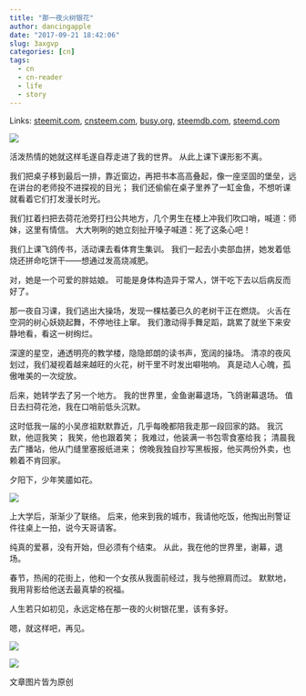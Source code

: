 ```yaml
---
title: "那一夜火树银花"
author: dancingapple
date: "2017-09-21 18:42:06"
slug: 3axgvp
categories: [cn]
tags: 
  - cn
  - cn-reader
  - life
  - story
---
```


Links: [steemit.com](https://steemit.com/cn/@dancingapple/3axgvp), [cnsteem.com](https://cnsteem.com/cn/@dancingapple/3axgvp), [busy.org](https://busy.org/cn/@dancingapple/3axgvp), [steemdb.com](https://steemdb.com/cn/@dancingapple/3axgvp), [steemd.com](https://steemd.com/cn/@dancingapple/3axgvp)

![](https://steemitimages.com/DQmVVPcH81J8jkLvErPrZ8BHe73HaXpf3PaM8NYKNXMnCEu/image.png)

活泼热情的她就这样毛遂自荐走进了我的世界。
从此上课下课形影不离。

我们把桌子移到最后一排，靠近窗边，再把书本高高叠起，像一座坚固的堡垒，远在讲台的老师投不进探视的目光；
我们还偷偷在桌子里养了一缸金鱼，不想听课就看着它们打发漫长时光。

我们扛着扫把去荷花池旁打扫公共地方，几个男生在楼上冲我们吹口哨，喊道：师妹，这里有情信。
大大咧咧的她立刻扯开嗓子喊道：死了这条心吧！

我们上课飞鸽传书，活动课去看体育生集训。
我们一起去小卖部血拼，她发着低烧还拼命吃饼干——想通过发高烧减肥。

对，她是一个可爱的胖姑娘。
可能是身体构造异于常人，饼干吃下去以后病反而好了。

那一夜自习课，我们逃出大操场，发现一棵枯萎已久的老树干正在燃烧。
火舌在空洞的树心妖娆起舞，不停地往上窜。
我们激动得手舞足蹈，跳累了就坐下来安静地看，看这一树绚烂。

深邃的星空，通透明亮的教学楼，隐隐郎朗的读书声，宽阔的操场。
清凉的夜风划过，我们凝视着越来越旺的火花，树干里不时发出噼啪响。
真是动人心魄，孤傲唯美的一次绽放。

后来，她转学去了另一个地方。
我的世界里，金鱼谢幕退场，飞鸽谢幕退场。
值日去扫荷花池，我在口哨前低头沉默。

这时低我一届的小吴彦祖默默靠近，几乎每晚都陪我走那一段回家的路。
我沉默，他逗我笑；
我笑，他也跟着笑；
我难过，他装满一书包零食塞给我；
清晨我去广播站，他从门缝里塞报纸进来；
傍晚我独自抄写黑板报，他买两份外卖，也赖着不肯回家。

夕阳下，少年笑靥如花。

![](https://steemitimages.com/DQmVQeQrdP9LrH8E3rh2TCXE7R3jznxEHuocHJBCbqCWw81/image.png)

上大学后，渐渐少了联络。
后来，他来到我的城市，我请他吃饭，他掏出刑警证件往桌上一拍，说今天哥请客。

纯真的爱慕，没有开始，但必须有个结束。
从此，我在他的世界里，谢幕，退场。

春节，热闹的花街上，他和一个女孩从我面前经过，我与他擦肩而过。
默默地，我用背影给他送去最真挚的祝福。

人生若只如初见，永远定格在那一夜的火树银花里，该有多好。

嗯，就这样吧，再见。

![](https://steemitimages.com/DQmaY1j6V8KGXfBcDajXZsSSR9RbaE91HzuU3KmcEHrUPD2/image.png)

![](https://steemitimages.com/DQmZbQXgtkpvna6wKVL1F4joLkdsLknzyTxs5mvauL5MQgG/image.png)

文章图片皆为原创
